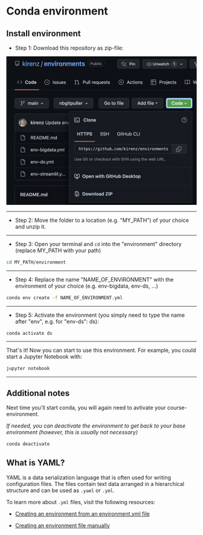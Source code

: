 # Conda environment



## Install environment


- Step 1: Download this repository as zip-file:

![](download.png)

---

- Step 2: Move the folder to a location (e.g. "MY_PATH") of your choice and unzip it.

---

- Step 3: Open your terminal and `cd` into the "environment" directory (replace MY_PATH with your path)

```bash
cd MY_PATH/environment
```

---

- Step 4: Replace the name "NAME_OF_ENVIRONMENT" with the environment of your choice (e.g. env-bigdata, env-ds, ...) 

```bash
conda env create -f NAME_OF_ENVIRONMENT.yml
```

---

- Step 5: Activate the environment (you simply need to type the name after "env", e.g. for "env-ds": ds):


```bash
conda activate ds
```

---

That's it! Now you can start to use this environment. For example, you could start a Jupyter Notebook with:

```bash
jupyter notebook
```

---

## Additional notes

Next time you'll start conda, you will again need to avtivate your course-environment.

*If needed, you can deactivate the environment to get back to your base environment (however, this is usually not necessary)* 

```bash
conda deactivate
```

## What is YAML?

YAML is a data serialization language that is often used for writing configuration files. The files contain text data arranged in a hierarchical structure and can be used as `.yaml` or `.yml`.

To learn more about `.yml` files, visit the following resources:

- [Creating an environment from an environment.yml file](https://conda.io/projects/conda/en/latest/user-guide/tasks/manage-environments.html#creating-an-environment-from-an-environment-yml-file)

- [Creating an environment file manually](https://conda.io/projects/conda/en/latest/user-guide/tasks/manage-environments.html#creating-an-environment-file-manually)
